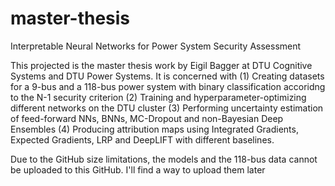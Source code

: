 # master-thesis
Interpretable Neural Networks for Power System Security Assessment

This projected is the master thesis work by Eigil Bagger at DTU Cognitive Systems and DTU Power Systems.
It is concerned with
(1) Creating datasets for a 9-bus and a 118-bus power system with binary classification accoridng to the N-1 security criterion
(2) Training and hyperparameter-optimizing different networks on the DTU cluster
(3) Performing uncertainty estimation of feed-forward NNs, BNNs, MC-Dropout and non-Bayesian Deep Ensembles
(4) Producing attribution maps using Integrated Gradients, Expected Gradients, LRP and DeepLIFT with different baselines.

Due to the GitHub size limitations, the models and the 118-bus data cannot be uploaded to this GitHub. I'll find a way to upload them later
